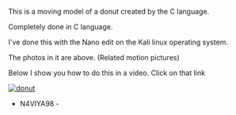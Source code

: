 This is a moving model of a donut created by the C language.

Completely done in C language.

I've done this with the Nano edit on the Kali linux operating system.

The photos in it are above. (Related motion pictures)

Below I show you how to do this in a video. Click on that link

[![donut](https://img.youtube.com/vi/yc8F6Mt9CoU&t=1s/0.jpg)](https://www.youtube.com/watch?v=yc8F6Mt9CoU&t=1s)


- N4VIYA98 -
